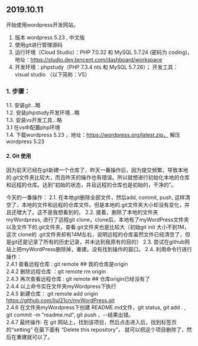 ## 2019.10.11
开始使用wordpress开发网站。  
1) 版本 wordpress 5.23 , 中文版  
2) 使用git进行管理源码  
3) 运行环境（Cloud Studio）：PHP 7.0.32 和 MySQL 5.7.24 (密码为 coding)， 地址：https://studio.dev.tencent.com/dashboard/workspace  
4) 开发环境：phpstudy（PHP 7.3.4 nts 和 MySQL 5.7.26）； 开发工具： visual studio （以下简称：VS）  

### 1. 步骤：
1.1. 安装git...略  
1.2. 安装phpstudy开发环境...略  
1.3. 安装vs开发工具...略   
   3.1 在vs中配置php环境  
1.4. 下载wordpress 5.23 ，地址：https://wordpress.org/latest.zip， 解压 wordpress 5.23  

   
#### 2. Git 使用
因为前天已经在git新建一个仓库了，昨天一番操作后，因为提交频繁，导致本地的.git文件夹比较大，而且昨天的操作也有错误。所以就想进行初始化本地的仓库和远程的仓库。达到“初始的状态，并且远程的仓库也是初始的，干净的”。

今天的一番操作：
2.1. 在本地git删除全部文件，然后add, commit, push, 这样清空了，本地的文件和远程的仓库文件。但是本地的.git文件夹大小却没有变化，并且还增大了。这不是我想看到的。
2.2. 接着，删除了本地的文件夹myWordpress, 进行了远程git clone，clone后，本地有了myWordPress文件夹以及文件下的.git文件夹，查看.git文件夹也是比较大（初始git init 大小不到1M，这次 clone的 .git文件夹却有14M左右，说明远程的仓库虽然文件已经清空了，但是git还是记录了所有的历史记录，并未达到我原有的目的）
2.3. 尝试在github网站上把myWordPress删除掉，重建。没有找到操作的窗口。
2.4. 利用命令行进行操作：  
   2.4.1 查看远程仓库 : git remote  ## 我的仓库是origin  
   2.4.2 删除远程仓库 ：git remote rm origin  
   2.4.3 再次查看远程仓库 : git remote  ## 仓库origin已经没有了  
   2.4.4 以上命令实在文件夹myWordpress下执行  
   2.4.5 新建仓库： git remote add origin https://github.com/liul21cn/myWordPress.git  
   2.4.6 在文件夹myWordpress下创建 README.md文件，git status, git add . , git commit -m "readme.md", git push ，--结果出错。  
   2.4.7 最终操作: 在 git 网站上，找到该项目，然后点击进入后，找到标签页的“setting” 在最下面有 “Delete this repository”， 就可以把这个项目删除了，然后在重建就可以了。  





